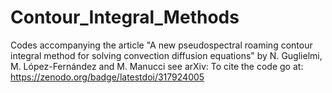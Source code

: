 # Contour_Integral_Methods
Codes accompanying the article "A new pseudospectral roaming contour integral method for solving convection diffusion equations" by N. Guglielmi, M. López-Fernández and M. Manucci see arXiv:
To cite the code go at: https://zenodo.org/badge/latestdoi/317924005
